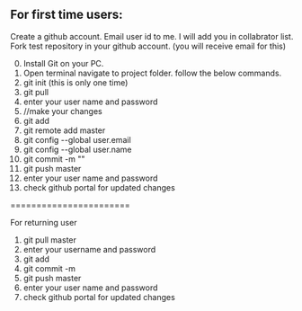 For first time users:
---------------------
Create a github account.
Email user id to me.
I will add you in collabrator list.
Fork test repository in your github account. (you will receive email for this)

0. Install Git on your PC.
1. Open terminal navigate to project folder.
	follow the below commands.
2. git init (this is only one time)
3. git pull <URL> 
4. enter your user name and password
5. //make your changes
6. git add <file relative path>
7. git remote add master <Your Git url from github portal>
8. git config --global user.email <your email address of github> 
9. git config --global user.name <your username of github> 
10. git commit -m "<your comment>"
11. git push master 
12. enter your user name and password
13. check github portal for updated changes


=======================

For returning user

1. git pull master
2. enter your username and password
3. git add <file name>
4. git commit -m <your comment>
5. git push master
6. enter your user name and password
7. check github portal for updated changes

